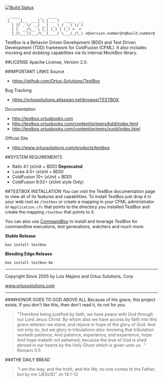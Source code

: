 ﻿[![Build Status](https://travis-ci.org/Ortus-Solutions/TestBox.svg?branch=development)](https://travis-ci.org/Ortus-Solutions/TestBox)```  _____         _   ____             |_   _|__  ___| |_| __ )  _____  __   | |/ _ \/ __| __|  _ \ / _ \ \/ /   | |  __/\__ \ |_| |_) | (_) >  <    |_|\___||___/\__|____/ \___/_/\_\ v@version.number@+@build.number@```    TestBox is a Behavior Driven Development (BDD) and Test Driven Development (TDD) framework for ColdFusion (CFML). It also includes mocking and stubbing capabilities via its internal MockBox library.##LICENSEApache License, Version 2.0.##IMPORTANT LINKSSource- https://github.com/Ortus-Solutions/TestBoxBug Tracking- https://ortussolutions.atlassian.net/browse/TESTBOXDocumentation- http://testbox.ortusbooks.com- http://testbox.ortusbooks.com/content/primers/bdd/index.html- http://testbox.ortusbooks.com/content/primers/xunit/index.htmlOfficial Site- http://www.ortussolutions.com/products/testbox##SYSTEM REQUIREMENTS- Railo 4.1 (xUnit + BDD) **Deprecated**- Lucee 4.5+ (xUnit + BDD)- ColdFusion 10+ (xUnit + BDD)- ColdFusion 9.02+ (xUnit style Only)##TESTBOX INSTALLATIONYou can visit the TestBox documentation page to view all of its features and capabilities.  To install TestBox just drop it in your web root as `/testbox` orcreate a mapping in your CFML administrator or `Application.cfc` that points to thedirectory you installed TestBox and create the mapping `/testbox` that points to it.You can also use [CommandBox](http://www.ortussolutions.com/products/commandbox) to install and leverage TestBox for commandline executions, test generations, watchers and much more:**Stable Release**`box install testbox`**Bleeding Edge Release**`box install testbox-be`********************************************************************************Copyright Since 2005 by Luis Majano and Ortus Solutions, Corpwww.ortussolutions.com********************************************************************************####HONOR GOES TO GOD ABOVE ALLBecause of His grace, this project exists. If you don't like this, then don't read it, its not for you.>"Therefore being justified by faith, we have peace with God through our Lord Jesus Christ:By whom also we have access by faith into this grace wherein we stand, and rejoice in hope of the glory of God.And not only so, but we glory in tribulations also: knowing that tribulation worketh patience;And patience, experience; and experience, hope:And hope maketh not ashamed; because the love of God is shed abroad in our hearts by the Holy Ghost which is given unto us. ." Romans 5:5###THE DAILY BREAD > "I am the way, and the truth, and the life; no one comes to the Father, but by me (JESUS)" Jn 14:1-12